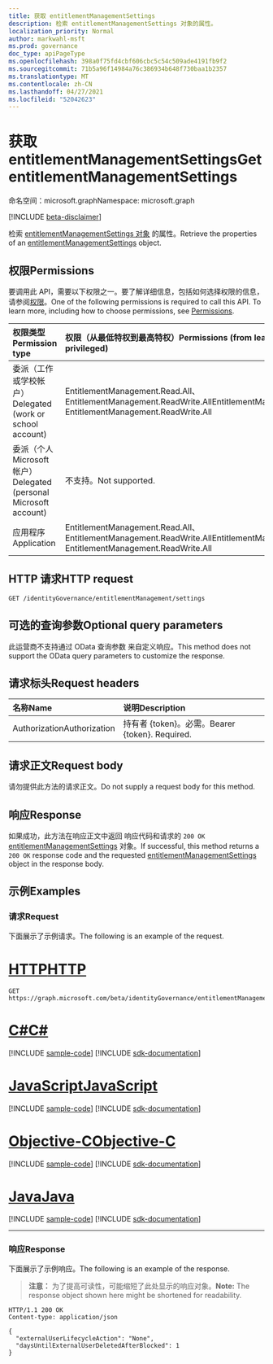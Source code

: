 ```yaml
---
title: 获取 entitlementManagementSettings
description: 检索 entitlementManagementSettings 对象的属性。
localization_priority: Normal
author: markwahl-msft
ms.prod: governance
doc_type: apiPageType
ms.openlocfilehash: 398a0f75fd4cbf606cbc5c54c509ade4191fb9f2
ms.sourcegitcommit: 71b5a96f14984a76c386934b648f730baa1b2357
ms.translationtype: MT
ms.contentlocale: zh-CN
ms.lasthandoff: 04/27/2021
ms.locfileid: "52042623"
---
```

# <a name="get-entitlementmanagementsettings"></a><span data-ttu-id="9ffb7-103">获取 entitlementManagementSettings</span><span class="sxs-lookup"><span data-stu-id="9ffb7-103">Get entitlementManagementSettings</span></span>

<span data-ttu-id="9ffb7-104">命名空间：microsoft.graph</span><span class="sxs-lookup"><span data-stu-id="9ffb7-104">Namespace: microsoft.graph</span></span>

[!INCLUDE [beta-disclaimer](../../includes/beta-disclaimer.md)]

<span data-ttu-id="9ffb7-105">检索 [entitlementManagementSettings 对象](../resources/entitlementManagementSettings.md) 的属性。</span><span class="sxs-lookup"><span data-stu-id="9ffb7-105">Retrieve the properties of an [entitlementManagementSettings](../resources/entitlementManagementSettings.md) object.</span></span>

## <a name="permissions"></a><span data-ttu-id="9ffb7-106">权限</span><span class="sxs-lookup"><span data-stu-id="9ffb7-106">Permissions</span></span>

<span data-ttu-id="9ffb7-p101">要调用此 API，需要以下权限之一。要了解详细信息，包括如何选择权限的信息，请参阅[权限](/graph/permissions-reference)。</span><span class="sxs-lookup"><span data-stu-id="9ffb7-p101">One of the following permissions is required to call this API. To learn more, including how to choose permissions, see [Permissions](/graph/permissions-reference).</span></span>

| <span data-ttu-id="9ffb7-109">权限类型</span><span class="sxs-lookup"><span data-stu-id="9ffb7-109">Permission type</span></span>                        | <span data-ttu-id="9ffb7-110">权限（从最低特权到最高特权）</span><span class="sxs-lookup"><span data-stu-id="9ffb7-110">Permissions (from least to most privileged)</span></span> |
|:---------------------------------------|:--------------------------------------------|
| <span data-ttu-id="9ffb7-111">委派（工作或学校帐户）</span><span class="sxs-lookup"><span data-stu-id="9ffb7-111">Delegated (work or school account)</span></span>     | <span data-ttu-id="9ffb7-112">EntitlementManagement.Read.All、EntitlementManagement.ReadWrite.All</span><span class="sxs-lookup"><span data-stu-id="9ffb7-112">EntitlementManagement.Read.All, EntitlementManagement.ReadWrite.All</span></span> |
| <span data-ttu-id="9ffb7-113">委派（个人 Microsoft 帐户）</span><span class="sxs-lookup"><span data-stu-id="9ffb7-113">Delegated (personal Microsoft account)</span></span> | <span data-ttu-id="9ffb7-114">不支持。</span><span class="sxs-lookup"><span data-stu-id="9ffb7-114">Not supported.</span></span> |
| <span data-ttu-id="9ffb7-115">应用程序</span><span class="sxs-lookup"><span data-stu-id="9ffb7-115">Application</span></span>                            | <span data-ttu-id="9ffb7-116">EntitlementManagement.Read.All、EntitlementManagement.ReadWrite.All</span><span class="sxs-lookup"><span data-stu-id="9ffb7-116">EntitlementManagement.Read.All, EntitlementManagement.ReadWrite.All</span></span> |

## <a name="http-request"></a><span data-ttu-id="9ffb7-117">HTTP 请求</span><span class="sxs-lookup"><span data-stu-id="9ffb7-117">HTTP request</span></span>

<!-- { "blockType": "ignored" } -->

```http
GET /identityGovernance/entitlementManagement/settings
```

## <a name="optional-query-parameters"></a><span data-ttu-id="9ffb7-118">可选的查询参数</span><span class="sxs-lookup"><span data-stu-id="9ffb7-118">Optional query parameters</span></span>

<span data-ttu-id="9ffb7-119">此运营商不支持通过 OData 查询参数 来自定义响应。</span><span class="sxs-lookup"><span data-stu-id="9ffb7-119">This method does not support the OData query parameters to customize the response.</span></span>

## <a name="request-headers"></a><span data-ttu-id="9ffb7-120">请求标头</span><span class="sxs-lookup"><span data-stu-id="9ffb7-120">Request headers</span></span>

| <span data-ttu-id="9ffb7-121">名称</span><span class="sxs-lookup"><span data-stu-id="9ffb7-121">Name</span></span>      |<span data-ttu-id="9ffb7-122">说明</span><span class="sxs-lookup"><span data-stu-id="9ffb7-122">Description</span></span>|
|:----------|:----------|
| <span data-ttu-id="9ffb7-123">Authorization</span><span class="sxs-lookup"><span data-stu-id="9ffb7-123">Authorization</span></span> | <span data-ttu-id="9ffb7-p102">持有者 \{token\}。必需。</span><span class="sxs-lookup"><span data-stu-id="9ffb7-p102">Bearer \{token\}. Required.</span></span> |

## <a name="request-body"></a><span data-ttu-id="9ffb7-126">请求正文</span><span class="sxs-lookup"><span data-stu-id="9ffb7-126">Request body</span></span>

<span data-ttu-id="9ffb7-127">请勿提供此方法的请求正文。</span><span class="sxs-lookup"><span data-stu-id="9ffb7-127">Do not supply a request body for this method.</span></span>

## <a name="response"></a><span data-ttu-id="9ffb7-128">响应</span><span class="sxs-lookup"><span data-stu-id="9ffb7-128">Response</span></span>

<span data-ttu-id="9ffb7-129">如果成功，此方法在响应正文中返回 响应代码和请求的 `200 OK` [entitlementManagementSettings](../resources/entitlementManagementSettings.md) 对象。</span><span class="sxs-lookup"><span data-stu-id="9ffb7-129">If successful, this method returns a `200 OK` response code and the requested [entitlementManagementSettings](../resources/entitlementManagementSettings.md) object in the response body.</span></span>

## <a name="examples"></a><span data-ttu-id="9ffb7-130">示例</span><span class="sxs-lookup"><span data-stu-id="9ffb7-130">Examples</span></span>

### <a name="request"></a><span data-ttu-id="9ffb7-131">请求</span><span class="sxs-lookup"><span data-stu-id="9ffb7-131">Request</span></span>

<span data-ttu-id="9ffb7-132">下面展示了示例请求。</span><span class="sxs-lookup"><span data-stu-id="9ffb7-132">The following is an example of the request.</span></span>


# <a name="http"></a>[<span data-ttu-id="9ffb7-133">HTTP</span><span class="sxs-lookup"><span data-stu-id="9ffb7-133">HTTP</span></span>](#tab/http)
<!-- {
  "blockType": "request",
  "name": "get_entitlementManagementSettings"
}-->

```msgraph-interactive
GET https://graph.microsoft.com/beta/identityGovernance/entitlementManagement/settings
```
# <a name="c"></a>[<span data-ttu-id="9ffb7-134">C#</span><span class="sxs-lookup"><span data-stu-id="9ffb7-134">C#</span></span>](#tab/csharp)
[!INCLUDE [sample-code](../includes/snippets/csharp/get-entitlementmanagementsettings-csharp-snippets.md)]
[!INCLUDE [sdk-documentation](../includes/snippets/snippets-sdk-documentation-link.md)]

# <a name="javascript"></a>[<span data-ttu-id="9ffb7-135">JavaScript</span><span class="sxs-lookup"><span data-stu-id="9ffb7-135">JavaScript</span></span>](#tab/javascript)
[!INCLUDE [sample-code](../includes/snippets/javascript/get-entitlementmanagementsettings-javascript-snippets.md)]
[!INCLUDE [sdk-documentation](../includes/snippets/snippets-sdk-documentation-link.md)]

# <a name="objective-c"></a>[<span data-ttu-id="9ffb7-136">Objective-C</span><span class="sxs-lookup"><span data-stu-id="9ffb7-136">Objective-C</span></span>](#tab/objc)
[!INCLUDE [sample-code](../includes/snippets/objc/get-entitlementmanagementsettings-objc-snippets.md)]
[!INCLUDE [sdk-documentation](../includes/snippets/snippets-sdk-documentation-link.md)]

# <a name="java"></a>[<span data-ttu-id="9ffb7-137">Java</span><span class="sxs-lookup"><span data-stu-id="9ffb7-137">Java</span></span>](#tab/java)
[!INCLUDE [sample-code](../includes/snippets/java/get-entitlementmanagementsettings-java-snippets.md)]
[!INCLUDE [sdk-documentation](../includes/snippets/snippets-sdk-documentation-link.md)]

---



### <a name="response"></a><span data-ttu-id="9ffb7-138">响应</span><span class="sxs-lookup"><span data-stu-id="9ffb7-138">Response</span></span>

<span data-ttu-id="9ffb7-139">下面展示了示例响应。</span><span class="sxs-lookup"><span data-stu-id="9ffb7-139">The following is an example of the response.</span></span>

> <span data-ttu-id="9ffb7-140">**注意：** 为了提高可读性，可能缩短了此处显示的响应对象。</span><span class="sxs-lookup"><span data-stu-id="9ffb7-140">**Note:** The response object shown here might be shortened for readability.</span></span>

<!-- {
  "blockType": "response",
  "truncated": true,
  "@odata.type": "microsoft.graph.entitlementManagementSettings"
} -->

```http
HTTP/1.1 200 OK
Content-type: application/json

{
  "externalUserLifecycleAction": "None",
  "daysUntilExternalUserDeletedAfterBlocked": 1
}
```

<!-- uuid: 16cd6b66-4b1a-43a1-adaf-3a886856ed98
2019-02-04 14:57:30 UTC -->
<!-- {
  "type": "#page.annotation",
  "description": "Get entitlementManagementSettings",
  "keywords": "",
  "section": "documentation",
  "tocPath": ""
}-->


